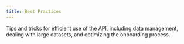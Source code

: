 ```yaml
---
title: Best Practices
---
```


Tips and tricks for efficient use of the API, including data management, dealing with large datasets, and optimizing the onboarding process.
